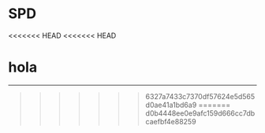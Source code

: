 # SPD
<<<<<<< HEAD
<<<<<<< HEAD

hola
=======
-----
>>>>>>> 6327a7433c7370df57624e5d565d0ae41a1bd6a9
=======
>>>>>>> d0b4448ee0e9afc159d666cc7dbcaefbf4e88259
